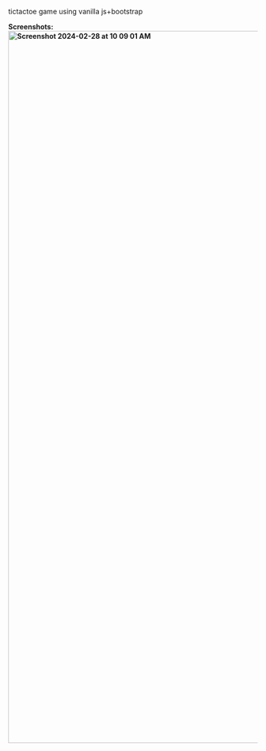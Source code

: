 tictactoe game using vanilla js+bootstrap

<b>Screenshots:<b>
<img width="1440" alt="Screenshot 2024-02-28 at 10 09 01 AM" src="https://github.com/akifurrahman/js-tictactoe/assets/120382518/2a708680-1520-46b5-a760-e020ec00248c">



